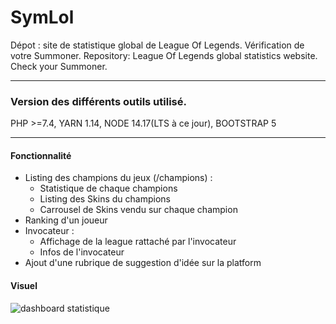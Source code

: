 # SymLol
Dépot : site de statistique global de League Of Legends. Vérification de votre Summoner.
Repository: League Of Legends global statistics website. Check your Summoner.

------
### Version des différents outils utilisé.

PHP >=7.4,
YARN 1.14,
NODE 14.17(LTS à ce jour), 
BOOTSTRAP 5

------
#### Fonctionnalité

* Listing des champions du jeux (/champions) : 
  * Statistique de chaque champions 
  * Listing des Skins du champions
  * Carrousel de Skins vendu sur chaque champion
* Ranking d'un joueur
* Invocateur : 
  * Affichage de la league rattaché par l'invocateur
  * Infos de l'invocateur
* Ajout d'une rubrique de suggestion d'idée sur la platform

#### Visuel
![dashboard statistique](https://user-images.githubusercontent.com/51760726/127852433-3fb22009-8047-4984-b23f-363f49350b63.PNG)